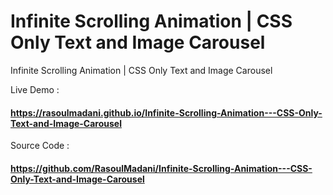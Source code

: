 # Infinite Scrolling Animation | CSS Only Text and Image Carousel
 Infinite Scrolling Animation | CSS Only Text and Image Carousel


Live Demo :
#### https://rasoulmadani.github.io/Infinite-Scrolling-Animation---CSS-Only-Text-and-Image-Carousel

Source Code : 
#### https://github.com/RasoulMadani/Infinite-Scrolling-Animation---CSS-Only-Text-and-Image-Carousel




